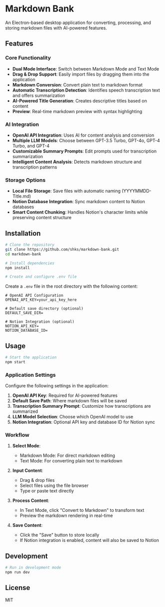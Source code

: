 # Markdown Bank

An Electron-based desktop application for converting, processing, and storing markdown files with AI-powered features.

## Features

### Core Functionality
- **Dual Mode Interface**: Switch between Markdown Mode and Text Mode
- **Drag & Drop Support**: Easily import files by dragging them into the application
- **Markdown Conversion**: Convert plain text to markdown format
- **Automatic Transcription Detection**: Identifies speech transcription text and offers summarization
- **AI-Powered Title Generation**: Creates descriptive titles based on content
- **Preview**: Real-time markdown preview with syntax highlighting

### AI Integration
- **OpenAI API Integration**: Uses AI for content analysis and conversion
- **Multiple LLM Models**: Choose between GPT-3.5 Turbo, GPT-4o, GPT-4 Turbo, and GPT-4
- **Customizable Summary Prompts**: Edit prompts used for transcription summarization
- **Intelligent Content Analysis**: Detects markdown structure and transcription patterns

### Storage Options
- **Local File Storage**: Save files with automatic naming (YYYYMMDD-Title.md)
- **Notion Database Integration**: Sync markdown content to Notion databases
- **Smart Content Chunking**: Handles Notion's character limits while preserving content structure

## Installation

```bash
# Clone the repository
git clone https://github.com/shks/markdown-bank.git
cd markdown-bank

# Install dependencies
npm install

# Create and configure .env file
```

Create a `.env` file in the root directory with the following content:

```
# OpenAI API Configuration
OPENAI_API_KEY=your_api_key_here

# Default save directory (optional)
DEFAULT_SAVE_DIR=

# Notion Integration (optional)
NOTION_API_KEY=
NOTION_DATABASE_ID=
```

## Usage

```bash
# Start the application
npm start
```

### Application Settings

Configure the following settings in the application:
1. **OpenAI API Key**: Required for AI-powered features
2. **Default Save Path**: Where markdown files will be saved
3. **Transcription Summary Prompt**: Customize how transcriptions are summarized
4. **LLM Model Selection**: Choose which OpenAI model to use
5. **Notion Integration**: Optional API key and database ID for Notion sync

### Workflow

1. **Select Mode**:
   - Markdown Mode: For direct markdown editing
   - Text Mode: For converting plain text to markdown

2. **Input Content**:
   - Drag & drop files
   - Select files using the file browser
   - Type or paste text directly

3. **Process Content**:
   - In Text Mode, click "Convert to Markdown" to transform text
   - Preview the markdown rendering in real-time

4. **Save Content**:
   - Click the "Save" button to store locally
   - If Notion integration is enabled, content will also be saved to Notion

## Development

```bash
# Run in development mode
npm run dev
```

## License

MIT
